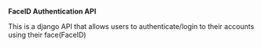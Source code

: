 **FaceID Authentication API**

This is a django API that allows users to authenticate/login to their accounts using their face(FaceID)
